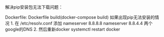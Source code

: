 解决pip安装包无法下载问题：

Dockerfile:
	Dockerfile build(docker-compose build) 如果出现pip无法安装的情况
	1. 在 /etc/resolv.conf 添加
		nameserver 8.8.8.8 
		nameserver 8.8.4.4
		两个google的DNS
	2. 然后重新docker
		systemctl restart docker
